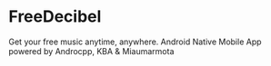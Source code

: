 # FreeDecibel
Get your free music anytime, anywhere.
Android Native Mobile App powered by Androcpp, KBA & Miaumarmota
